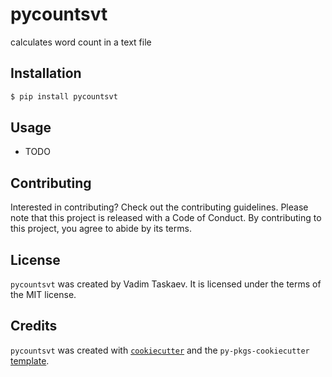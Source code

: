 # pycountsvt

calculates word count in a text file

## Installation

```bash
$ pip install pycountsvt
```

## Usage

- TODO

## Contributing

Interested in contributing? Check out the contributing guidelines. Please note that this project is released with a Code of Conduct. By contributing to this project, you agree to abide by its terms.

## License

`pycountsvt` was created by Vadim Taskaev. It is licensed under the terms of the MIT license.

## Credits

`pycountsvt` was created with [`cookiecutter`](https://cookiecutter.readthedocs.io/en/latest/) and the `py-pkgs-cookiecutter` [template](https://github.com/py-pkgs/py-pkgs-cookiecutter).
